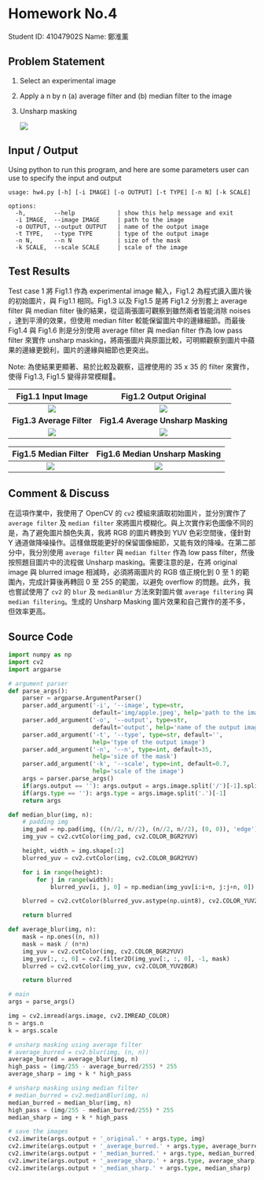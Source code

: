 # Homework No.4

Student ID: 41047902S Name: 鄭淮薰

## Problem Statement

1. Select an experimental image

2. Apply a n by n (a) average filter and (b) median filter to the image

3. Unsharp masking
   
   ![](/Users/huaish/Desktop/111-2/Image_Processing/HW4/doc/img/problem.png)

## Input / Output

Using python to run this program, and here are some parameters user can use to specify the input and output

```shell
usage: hw4.py [-h] [-i IMAGE] [-o OUTPUT] [-t TYPE] [-n N] [-k SCALE]

options:
  -h,        --help            | show this help message and exit
  -i IMAGE,  --image IMAGE     | path to the image
  -o OUTPUT, --output OUTPUT   | name of the output image
  -t TYPE,   --type TYPE       | type of the output image
  -n N,      --n N             | size of the mask
  -k SCALE,  --scale SCALE     | scale of the image
```

## Test Results

Test case 1 將 Fig1.1 作為 experimental image 輸入，Fig1.2 為程式讀入圖片後的初始圖片，與 Fig1.1 相同。Fig1.3 以及 Fig1.5 是將 Fig1.2 分別套上 average filter 與 median filter 後的結果，從這兩張圖可觀察到雖然兩者皆能消除 noises ，達到平滑的效果，但使用 median filter 較能保留圖片中的邊緣細節。而最後 Fig1.4 與 Fig1.6 則是分別使用 average filter 與 median filter 作為 low pass filter 來實作 unsharp masking，將兩張圖片與原圖比較，可明顯觀察到圖片中蘋果的邊緣更銳利，圖片的邊緣與細節也更突出。

Note: 為使結果更顯著、易於比較及觀察，這裡使用的 35 x 35 的 filter 來實作，使得 Fig1.3, Fig1.5 變得非常模糊。

| Fig1.1 Input Image                                                                    | Fig1.2 Output Original                                                               |
|:-------------------------------------------------------------------------------------:|:------------------------------------------------------------------------------------:|
| ![](/Users/huaish/Desktop/111-2/Image_Processing/HW4/doc/img/apple.jpeg)              | ![](/Users/huaish/Desktop/111-2/Image_Processing/HW4/doc/img/output_original.jpeg)   |
| **Fig1.3 Average Filter**                                                             | **Fig1.4 Average Unsharp Masking**                                                   |
| ![](/Users/huaish/Desktop/111-2/Image_Processing/HW4/doc/img/cv2_average_burred.jpeg) | ![](/Users/huaish/Desktop/111-2/Image_Processing/HW4/doc/img/cv2_average_sharp.jpeg) |

| Fig1.5 Median Filter                                                                 | Fig1.6 Median Unsharp Masking                                                       |
|:------------------------------------------------------------------------------------:|:-----------------------------------------------------------------------------------:|
| ![](/Users/huaish/Desktop/111-2/Image_Processing/HW4/doc/img/cv2_median_burred.jpeg) | ![](/Users/huaish/Desktop/111-2/Image_Processing/HW4/doc/img/cv2_median_sharp.jpeg) |

## Comment & Discuss

在這項作業中，我使用了 OpenCV 的 `cv2` 模組來讀取初始圖片，並分別實作了 `average filter` 及 `median filter` 來將圖片模糊化。與上次實作彩色圖像不同的是，為了避免圖片顏色失真，我將 RGB 的圖片轉換到 YUV 色彩空間後，僅針對 Y 通道做降噪操作。這樣做既能更好的保留圖像細節，又能有效的降噪。在第二部分中，我分別使用 `average filter` 與 `median filter` 作為 low pass filter，然後按照題目圖片中的流程做 Unsharp masking。需要注意的是，在將 original image 與 blurred image 相減時，必須將兩圖片的 RGB 值正規化到 0 至 1 的範圍內，完成計算後再轉回 0 至 255 的範圍，以避免 overflow 的問題。此外，我也嘗試使用了 `cv2` 的 `blur` 及 `medianBlur` 方法來對圖片做 `average filtering` 與 `median filtering`。生成的 Unsharp Masking 圖片效果和自己實作的差不多，但效率更高。

<div STYLE="page-break-after: always;"></div>

## Source Code

```python
import numpy as np
import cv2
import argparse

# argument parser
def parse_args():
    parser = argparse.ArgumentParser()
    parser.add_argument('-i', '--image', type=str,
                        default='img/apple.jpeg', help='path to the image')
    parser.add_argument('-o', '--output', type=str,
                        default='output', help='name of the output image')
    parser.add_argument('-t', '--type', type=str, default='',
                        help='type of the output image')
    parser.add_argument('-n', '--n', type=int, default=35,
                        help='size of the mask')
    parser.add_argument('-k', '--scale', type=int, default=0.7,
                        help='scale of the image')
    args = parser.parse_args()
    if(args.output == ''): args.output = args.image.split('/')[-1].split('.')[0]
    if(args.type == ''): args.type = args.image.split('.')[-1]
    return args

def median_blur(img, n):
    # padding img
    img_pad = np.pad(img, ((n//2, n//2), (n//2, n//2), (0, 0)), 'edge')
    img_yuv = cv2.cvtColor(img_pad, cv2.COLOR_BGR2YUV)

    height, width = img.shape[:2]
    blurred_yuv = cv2.cvtColor(img, cv2.COLOR_BGR2YUV)

    for i in range(height):
        for j in range(width):
            blurred_yuv[i, j, 0] = np.median(img_yuv[i:i+n, j:j+n, 0])

    blurred = cv2.cvtColor(blurred_yuv.astype(np.uint8), cv2.COLOR_YUV2BGR)

    return blurred
```

<div STYLE="page-break-after: always;"></div>

```python
def average_blur(img, n):
    mask = np.ones((n, n))
    mask = mask / (n*n)
    img_yuv = cv2.cvtColor(img, cv2.COLOR_BGR2YUV)
    img_yuv[:, :, 0] = cv2.filter2D(img_yuv[:, :, 0], -1, mask)
    blurred = cv2.cvtColor(img_yuv, cv2.COLOR_YUV2BGR)

    return blurred

# main
args = parse_args()

img = cv2.imread(args.image, cv2.IMREAD_COLOR)
n = args.n
k = args.scale

# unsharp masking using average filter
# average_burred = cv2.blur(img, (n, n))
average_burred = average_blur(img, n)
high_pass = (img/255 - average_burred/255) * 255
average_sharp = img + k * high_pass

# unsharp masking using median filter
# median_burred = cv2.medianBlur(img, n)
median_burred = median_blur(img, n)
high_pass = (img/255 - median_burred/255) * 255
median_sharp = img + k * high_pass

# save the images
cv2.imwrite(args.output + '_original.' + args.type, img)
cv2.imwrite(args.output + '_average_burred.' + args.type, average_burred)
cv2.imwrite(args.output + '_median_burred.' + args.type, median_burred)
cv2.imwrite(args.output + '_average_sharp.' + args.type, average_sharp)
cv2.imwrite(args.output + '_median_sharp.' + args.type, median_sharp)
```
